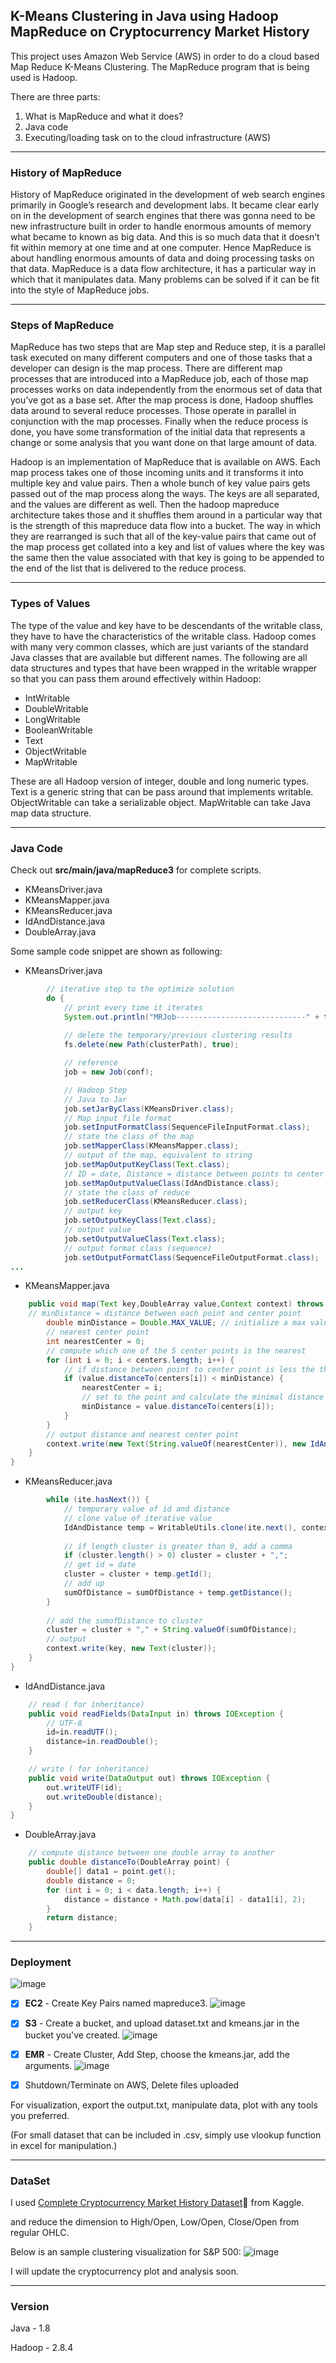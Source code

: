 ## K-Means Clustering in Java using Hadoop MapReduce on Cryptocurrency Market History

This project uses Amazon Web Service (AWS) in order to do a cloud based Map Reduce K-Means Clustering. The MapReduce program that is being used is Hadoop.

There are three parts:

   1.  What is MapReduce and what it does?
   2.  Java code
   3.  Executing/loading task on to the cloud infrastructure (AWS) 

------



### History of MapReduce

History of MapReduce originated in the development of web search engines primarily in Google’s research and development labs. It became clear early on in the development of search engines that there was gonna need to be new infrastructure built in order to handle enormous amounts of  memory what became to known as big data. And this is so much data that it doesn’t fit within memory at one time and at one computer. Hence MapReduce is about handling enormous amounts of data and doing processing tasks on that data. MapReduce is a data flow architecture, it has a particular way in which that it manipulates data. Many problems can be solved if it can be fit into the style of MapReduce jobs.

---

### Steps of MapReduce

MapReduce has two steps that are Map step and Reduce step, it is a parallel task executed on many different computers and one of those tasks that a developer can design is the map process. There are different map processes that are introduced into a MapReduce job, each of those map processes works on data independently from the enormous set of data that you’ve got as a base set. After the map process is done, Hadoop shuffles data around to several reduce processes. Those operate in parallel in conjunction with the map processes. Finally when the reduce process is done, you have some transformation of the initial data that represents a change or some analysis that you want done on that large amount of data. 

Hadoop is an implementation of MapReduce that is available on AWS. Each map process takes one of those incoming units and it transforms it into multiple key and value pairs. Then a whole bunch of key value pairs gets passed out of the map process along the ways. The keys are all separated, and the values are different as well. Then the hadoop mapreduce architecture takes those and it shuffles them around in a particular way that is the strength of this mapreduce data flow into a bucket. The way in which they are rearranged is such that all of the key-value pairs that came out of the map process get collated into a key and list of  values where the key was the same then the value associated with that key is going to be appended to the end of the list that is delivered to the reduce process.

---

### Types of Values

The type of the value and key have to be descendants of the writable class, they have to have the characteristics of the writable class. Hadoop comes with many very common classes, which are just variants of the standard Java classes that are available but different names. The following are all data structures and types that have been wrapped in the writable wrapper so that you can pass them around effectively within Hadoop:

* IntWritable
* DoubleWritable
* LongWritable
* BooleanWritable
* Text
* ObjectWritable
* MapWritable

These are all Hadoop version of integer, double and long numeric types. Text is a generic string that can be pass around that implements writable. ObjectWritable can take a serializable object. MapWritable can take Java map data structure.


---

### Java Code

Check out **src/main/java/mapReduce3** for complete scripts.

* KMeansDriver.java
* KMeansMapper.java
* KMeansReducer.java
* IdAndDistance.java
* DoubleArray.java


Some sample code snippet are shown as following:

* KMeansDriver.java
```java
        // iterative step to the optimize solution
        do {
        	// print every time it iterates
            System.out.println("MRJob-----------------------------" + times);
            
            // delete the temporary/previous clustering results
            fs.delete(new Path(clusterPath), true);

            // reference
            job = new Job(conf);

            // Hadoop Step
            // Java to Jar
            job.setJarByClass(KMeansDriver.class);
            // Map input file format
            job.setInputFormatClass(SequenceFileInputFormat.class);
            // state the class of the map
            job.setMapperClass(KMeansMapper.class);
            // output of the map, equivalent to string
            job.setMapOutputKeyClass(Text.class);
            // ID = date, Distance = distance between points to center point
            job.setMapOutputValueClass(IdAndDistance.class);
            // state the class of reduce
            job.setReducerClass(KMeansReducer.class);
            // output key 
            job.setOutputKeyClass(Text.class);
            // output value
            job.setOutputValueClass(Text.class);
            // output format class (sequence)
            job.setOutputFormatClass(SequenceFileOutputFormat.class);            
...
```
* KMeansMapper.java

```java
	public void map(Text key,DoubleArray value,Context context) throws IOException,InterruptedException {
	// minDistance = distance between each point and center point
        double minDistance = Double.MAX_VALUE; // initialize a max value
        // nearest center point
        int nearestCenter = 0;
        // compute which one of the 5 center points is the nearest
        for (int i = 0; i < centers.length; i++) {
        	// if distance between point to center point is less the the minimal distance
            if (value.distanceTo(centers[i]) < minDistance) {
                nearestCenter = i;
                // set to the point and calculate the minimal distance
                minDistance = value.distanceTo(centers[i]);
            }
        }
        // output distance and nearest center point
        context.write(new Text(String.valueOf(nearestCenter)), new IdAndDistance(key.toString(),minDistance));
    }
}
```
* KMeansReducer.java
```java
        while (ite.hasNext()) {
        	// temporary value of id and distance 
        	// clone value of iterative value
            IdAndDistance temp = WritableUtils.clone(ite.next(), context.getConfiguration());
            
            // if length cluster is greater than 0, add a comma
            if (cluster.length() > 0) cluster = cluster + ",";
            // get id = date
            cluster = cluster + temp.getId();
            // add up
            sumOfDistance = sumOfDistance + temp.getDistance();
        }
        
        // add the sumofDistance to cluster
        cluster = cluster + "," + String.valueOf(sumOfDistance);
        // output
        context.write(key, new Text(cluster));
    }
}
```
* IdAndDistance.java
```java
	// read ( for inheritance)
	public void readFields(DataInput in) throws IOException {
		// UTF-8
		id=in.readUTF();
		distance=in.readDouble();
	}

	// write ( for inheritance)
	public void write(DataOutput out) throws IOException {
		out.writeUTF(id);
		out.writeDouble(distance);
	}
}
```
* DoubleArray.java
```java
	// compute distance between one double array to another 
	public double distanceTo(DoubleArray point) {
		double[] data1 = point.get();
		double distance = 0;
		for (int i = 0; i < data.length; i++) {
			distance = distance + Math.pow(data[i] - data1[i], 2);
		}
		return distance;
	}
```


---

### Deployment

![image](https://user-images.githubusercontent.com/30872011/45192882-1b7e7900-b219-11e8-8783-f57d6b71528c.png)

 - [x] **EC2** - Create Key Pairs named mapreduce3.
![image](https://user-images.githubusercontent.com/30872011/45193022-12da7280-b21a-11e8-8854-e54995801268.png)
 
 
 - [x] **S3** - Create a bucket, and upload dataset.txt and kmeans.jar in the bucket you've created.
![image](https://user-images.githubusercontent.com/30872011/45193001-efafc300-b219-11e8-9f54-4a2634c59931.png)
 
 - [x] **EMR** - Create Cluster, Add Step, choose the kmeans.jar, add the arguments.
![image](https://user-images.githubusercontent.com/30872011/45193126-83818f00-b21a-11e8-93fd-c00112c2fb51.png)
 - [x] Shutdown/Terminate on AWS, Delete files uploaded

For visualization, export the output.txt, manipulate data, plot with any tools you preferred.

(For small dataset that can be included in .csv, simply use vlookup function in excel for manipulation.)


---

### DataSet

I used [Complete Cryptocurrency Market History Dataset](https://www.kaggle.com/taniaj/cryptocurrency-market-history-coinmarketcap):link: from Kaggle.


and reduce the dimension to High/Open, Low/Open, Close/Open from regular OHLC.


Below is an sample clustering visualization for S&P 500:
![image](https://user-images.githubusercontent.com/30872011/45195367-2f2fdc80-b225-11e8-8f24-f210b28fb4d1.png)

I will update the cryptocurrency plot and analysis soon.

---

### Version

Java - 1.8

Hadoop - 2.8.4

